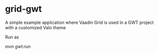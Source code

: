 # grid-gwt
A simple example application where Vaadin Grid is used in a GWT project with a customized Valo theme

Run as

*mvn gwt:run*
